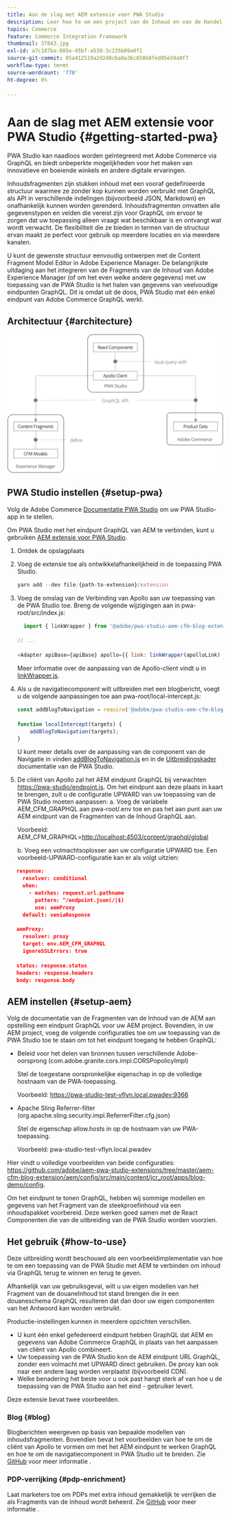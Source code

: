 ```yaml
---
title: Aan de slag met AEM extensie voor PWA Studio
description: Leer hoe te om een project van de Inhoud en van de Handel van de AEM zonder titel met PWA Studio op te stellen.
topics: Commerce
feature: Commerce Integration Framework
thumbnail: 37843.jpg
exl-id: a7c187ba-885e-45bf-a538-3c235b09a0f1
source-git-commit: 05a412519a2d2d0cba0a36c658b8fed95e59a0f7
workflow-type: tm+mt
source-wordcount: '770'
ht-degree: 0%

---
```


# Aan de slag met AEM extensie voor PWA Studio {#getting-started-pwa}

PWA Studio kan naadloos worden geïntegreerd met Adobe Commerce via GraphQL en biedt onbeperkte mogelijkheden voor het maken van innovatieve en boeiende winkels en andere digitale ervaringen.

Inhoudsfragmenten zijn stukken inhoud met een vooraf gedefinieerde structuur waarmee ze zonder kop kunnen worden verbruikt met GraphQL als API in verschillende indelingen (bijvoorbeeld JSON, Markdown) en onafhankelijk kunnen worden gerenderd. Inhoudsfragmenten omvatten alle gegevenstypen en velden die vereist zijn voor GraphQL om ervoor te zorgen dat uw toepassing alleen vraagt wat beschikbaar is en ontvangt wat wordt verwacht. De flexibiliteit die ze bieden in termen van de structuur ervan maakt ze perfect voor gebruik op meerdere locaties en via meerdere kanalen.

U kunt de gewenste structuur eenvoudig ontwerpen met de Content Fragment Model Editor in Adobe Experience Manager. De belangrijkste uitdaging aan het integreren van de Fragments van de Inhoud van Adobe Experience Manager (of om het even welke andere gegevens) met uw toepassing van de PWA Studio is het halen van gegevens van veelvoudige eindpunten GraphQL. Dit is omdat uit de doos, PWA Studio met één enkel eindpunt van Adobe Commerce GraphQL werkt.

## Architectuur {#architecture}

![PWA zonder kop](/help/commerce-cloud/assets/PWA-Studio_Architecture.png)

## PWA Studio instellen {#setup-pwa}

Volg de Adobe Commerce [Documentatie PWA Studio](https://developer.adobe.com/commerce/pwa-studio/tutorials/) om uw PWA Studio-app in te stellen.

Om PWA Studio met het eindpunt GraphQL van AEM te verbinden, kunt u gebruiken [AEM extensie voor PWA Studio](https://github.com/adobe/aem-pwa-studio-extensions).

1. Ontdek de opslagplaats

1. Voeg de extensie toe als ontwikkelafhankelijkheid in de toepassing PWA Studio.

   ```javascript
   yarn add --dev file:{path-to-extension}/extension
   ```

1. Voeg de omslag van de Verbinding van Apollo aan uw toepassing van de PWA Studio toe. Breng de volgende wijzigingen aan in pwa-root/src/index.js:

   ```javascript
     import { linkWrapper } from '@adobe/pwa-studio-aem-cfm-blog-extension';
   
   // ...
   
   <Adapter apiBase={apiBase} apollo={{ link: linkWrapper(apolloLink) }} store={store}>
   ```

   Meer informatie over de aanpassing van de Apollo-client vindt u in [linkWrapper.js](https://github.com/adobe/aem-pwa-studio-extensions/blob/master/aem-cfm-blog-extension/extension/src/linkWrapper.js).

1. Als u de navigatiecomponent wilt uitbreiden met een blogbericht, voegt u de volgende aanpassingen toe aan pwa-root/local-intercept.js:

   ```javascript
   const addBlogToNavigation = require('@adobe/pwa-studio-aem-cfm-blog-extension/src/addBlogToNavigation');
   
   function localIntercept(targets) {
       addBlogToNavigation(targets);
   }    
   ```

   U kunt meer details over de aanpassing van de component van de Navigatie in vinden [addBlogToNavigation.js](https://github.com/adobe/aem-pwa-studio-extensions/blob/master/aem-cfm-blog-extension/extension/src/addBlogToNavigation.js) en in de [Uitbreidingskader](https://developer.adobe.com/commerce/pwa-studio/guides/general-concepts/extensibility/) documentatie van de PWA Studio.

1. De cliënt van Apollo zal het AEM eindpunt GraphQL bij verwachten <https://pwa-studio/endpoint.js>. Om het eindpunt aan deze plaats in kaart te brengen, zult u de configuratie UPWARD van uw toepassing van de PWA Studio moeten aanpassen: a. Voeg de variabele AEM_CFM_GRAPHQL aan pwa-root/.env toe en pas het aan punt aan uw AEM eindpunt van de Fragmenten van de Inhoud GraphQL aan.

   Voorbeeld: AEM_CFM_GRAPHQL=<http://localhost:4503/content/graphql/global>

   b. Voeg een volmachtsoplosser aan uw configuratie UPWARD toe. Een voorbeeld-UPWARD-configuratie kan er als volgt uitzien:

```json
   response:
     resolver: conditional
     when:
       - matches: request.url.pathname
         pattern: ^/endpoint.json(/|$)
         use: aemProxy
     default: veniaResponse

   aemProxy:
     resolver: proxy
     target: env.AEM_CFM_GRAPHQL
     ignoreSSLErrors: true

   status: response.status
   headers: response.headers
   body: response.body
```

## AEM instellen {#setup-aem}

Volg de documentatie van de Fragmenten van de Inhoud van de AEM aan opstelling een eindpunt GraphQL voor uw AEM project. Bovendien, in uw AEM project, voeg de volgende configuraties toe om uw toepassing van de PWA Studio toe te staan om tot het eindpunt toegang te hebben GraphQL:

* Beleid voor het delen van bronnen tussen verschillende Adobe-oorsprong (com.adobe.granite.cors.impl.CORSPopolicyImpl)

   Stel de toegestane oorspronkelijke eigenschap in op de volledige hostnaam van de PWA-toepassing.

   Voorbeeld:  <https://pwa-studio-test-vflyn.local.pwadev:9366>

* Apache Sling Referrer-filter (org.apache.sling.security.impl.ReferrerFilter.cfg.json)

   Stel de eigenschap allow.hosts in op de hostnaam van uw PWA-toepassing.

   Voorbeeld: pwa-studio-test-vflyn.local.pwadev

Hier vindt u volledige voorbeelden van beide configuraties: <https://github.com/adobe/aem-pwa-studio-extensions/tree/master/aem-cfm-blog-extension/aem/config/src/main/content/jcr_root/apps/blog-demo/config>.

Om het eindpunt te tonen GraphQL, hebben wij sommige modellen en gegevens van het Fragment van de steekproefinhoud via een inhoudspakket voorbereid. Deze werken goed samen met de React Componenten die van de uitbreiding van de PWA Studio worden voorzien.

## Het gebruik {#how-to-use}

Deze uitbreiding wordt beschouwd als een voorbeeldimplementatie van hoe te om een toepassing van de PWA Studio met AEM te verbinden om inhoud via GraphQL terug te winnen en terug te geven.

Afhankelijk van uw gebruiksgeval, wilt u uw eigen modellen van het Fragment van de douaneInhoud tot stand brengen die in een douaneschema GraphQL resulteren dat dan door uw eigen componenten van het Antwoord kan worden verbruikt.

Productie-instellingen kunnen in meerdere opzichten verschillen.

* U kunt één enkel gefedereerd eindpunt hebben GraphQL dat AEM en gegevens van Adobe Commerce GraphQL in plaats van het aanpassen van cliënt van Apollo combineert.
* Uw toepassing van de PWA Studio kon de AEM eindpunt URL GraphQL, zonder een volmacht met UPWARD direct gebruiken. De proxy kan ook naar een andere laag worden verplaatst (bijvoorbeeld CDN).
* Welke benadering het beste voor u ook past hangt sterk af van hoe u de toepassing van de PWA Studio aan het eind - gebruiker levert.

Deze extensie bevat twee voorbeelden.

### Blog {#blog}

Blogberichten weergeven op basis van bepaalde modellen van inhoudsfragmenten. Bovendien bevat het voorbeelden van hoe te om de cliënt van Apollo te vormen om met het AEM eindpunt te werken GraphQL en hoe te om de navigatiecomponent in PWA Studio uit te breiden. Zie [GitHub](https://github.com/adobe/aem-pwa-studio-extensions/tree/master/aem-cfm-blog-extension) voor meer informatie .

### PDP-verrijking {#pdp-enrichment}

Laat marketers toe om PDPs met extra inhoud gemakkelijk te verrijken die als Fragments van de Inhoud wordt beheerd.  Zie [GitHub](https://github.com/adobe/aem-pwa-studio-extensions/tree/master/aem-cif-product-page-extension) voor meer informatie .
